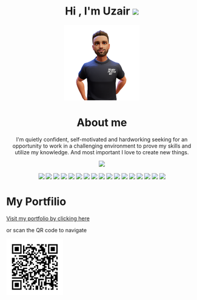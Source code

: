 <div align="center">
<h1>Hi , I'm Uzair <img src="https://media.giphy.com/media/hvRJCLFzcasrR4ia7z/giphy.gif" width="35"></h1>
<img src="avatar1.png" width="200"/>
<span width="10rem">
<h1>About me</h1>
<p>I'm quietly confident, self-motivated and hardworking seeking for an opportunity to work in a challenging environment to prove my skills and utilize my knowledge. And most important I love to create new things.</p>
</span>
</div>


<p align="center">
  <a href="https://github.com/DenverCoder1/readme-typing-svg"><img src="https://readme-typing-svg.herokuapp.com?lines=Software+Engineering+Student;Competitive+Programmer;Excellent+knowledge+of+Core+subjects;Ability+to+grasp+the+new+skills+quickly;Always+learning+new+things&center=true&width=500&height=50"></a>
</p>
<div align="center">
  <!-- react -->
  <img src="https://upload.wikimedia.org/wikipedia/commons/thumb/a/a7/React-icon.svg/2300px-React-icon.svg.png" width="50"/>
    <!-- next -->
  <img src="https://res.cloudinary.com/startup-grind/image/upload/c_fill,dpr_2.0,f_auto,g_center,q_auto:good/v1/gcs/platform-data-dsc/events/nextjs-boilerplate-logo.png" width="50"/>
  <!--   node -->
  <img src="https://walde.co/wp-content/uploads/2016/09/nodejs_logo.png" width="50"/>
    <!--   nest js -->
  <img src="https://camo.githubusercontent.com/c704e8013883cc3a04c7657e656fe30be5b188145d759a6aaff441658c5ffae0/68747470733a2f2f6e6573746a732e636f6d2f696d672f6c6f676f5f746578742e737667" height="50"/>
<!--   npm -->
  <img src="https://images.ctfassets.net/egbrauz6p94g/6mUPVxtKcKuC0TF52HLd6C/81b1c80b9569c56ae42900fb1ba2004e/npmlogo.png" width="50"/>
<!--   tailwind  -->
    <img src="https://camo.githubusercontent.com/bcd4bda49ef6cd9537db065920f4f4f6ac670eae0e0adf2c5133c19b319f1574/68747470733a2f2f627261646c632e67616c6c65727963646e2e76736173736574732e696f2f657874656e73696f6e732f627261646c632f7673636f64652d7461696c77696e646373732f302e322e302f313535383034303536333634392f4d6963726f736f66742e56697375616c53747564696f2e53657276696365732e49636f6e732e44656661756c74" width="50"/>
<!--   bootstrap  -->
  <img src="https://upload.wikimedia.org/wikipedia/commons/thumb/b/b2/Bootstrap_logo.svg/1280px-Bootstrap_logo.svg.png" width="50"/>
<!--   css  -->
  <img src="https://cdn4.iconfinder.com/data/icons/social-media-logos-6/512/121-css3-512.png" width="50"/>
<!--   jira  -->
  <img src="https://cdn.icon-icons.com/icons2/2699/PNG/512/atlassian_jira_logo_icon_170511.png" width="50"/>
<!--   javascript -->
  <img src="https://upload.wikimedia.org/wikipedia/commons/6/6a/JavaScript-logo.png" width="50"/>
<!--   typescript  -->
  <img src="https://upload.wikimedia.org/wikipedia/commons/thumb/4/4c/Typescript_logo_2020.svg/1200px-Typescript_logo_2020.svg.png" width="50"/>

  <img src="https://www.axonius.com/hs-fs/hubfs/mongodb_adapter.png?length=600&name=mongodb_adapter.png" width="50"/>
  <!--   firebase -->
  <img src="https://cdn.freebiesupply.com/logos/thumbs/2x/firebase-1-logo.png" width="50"/> 
  <!--   mysql -->
  <img src="https://www.freepnglogos.com/uploads/logo-mysql-png/logo-mysql-mysql-and-moodle-elearningworld-5.png" width="50"/> 
  <!--   mysql -->
  <img src="https://static-00.iconduck.com/assets.00/android-studio-icon-486x512-zp9um7zl.png" width="50"/> 
    <!--   contentful -->
  <img src="https://images.ctfassets.net/c63hsprlvlya/5BiLk3V4KjUtCG1SCpSl2H/6923b4e4d099c8a3b5211be2741f4b50/Contentful_icon_-_light_1.png?w=1200" width="50"/> 
    <!--   git -->
  <img src="https://git-scm.com/images/logos/downloads/Git-Icon-1788C.png" width="50"/> 
 
  
  
  
  
</div>
<h1>My Portfilio</h1>
<a href="https://uxairishere.github.io/profile">Visit my portfolio by clicking here</a>
<p>or scan the QR code to navigate<p>
<img width="150" src="pqrcode.png" alt="QR Code Loading..."/>

